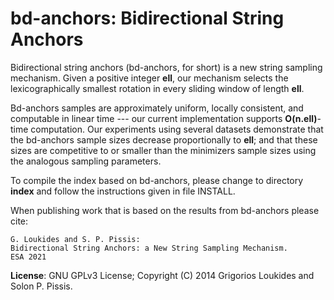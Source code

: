 bd-anchors: Bidirectional String Anchors
===

Bidirectional string anchors (bd-anchors, for short) is a new string sampling mechanism. Given a positive integer <b>ell</b>, our mechanism selects the lexicographically smallest rotation in every sliding  window of length <b>ell</b>. 

Bd-anchors samples are approximately uniform, locally consistent, and computable in linear time --- our current implementation supports <b>O(n.ell)</b>-time computation. Our experiments using several datasets demonstrate that the bd-anchors sample sizes decrease proportionally to <b>ell</b>; and that these sizes are competitive to or smaller than the minimizers sample sizes using the analogous sampling parameters.

To compile the index based on bd-anchors, please change to directory <b>index</b> and follow the instructions given in file INSTALL.

When publishing work that is based on the results from bd-anchors please cite:
```
G. Loukides and S. P. Pissis:
Bidirectional String Anchors: a New String Sampling Mechanism. 
ESA 2021
```

<b>License</b>: GNU GPLv3 License; Copyright (C) 2014 Grigorios Loukides and Solon P. Pissis.
